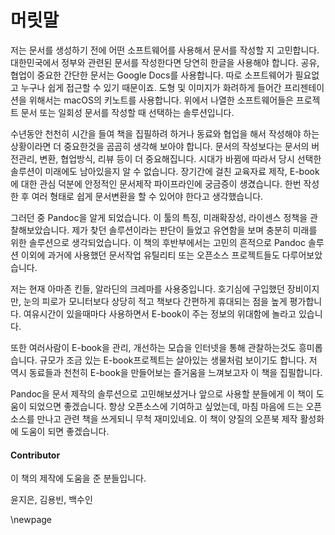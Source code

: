 
# 머릿말
저는 문서를 생성하기 전에 어떤 소프트웨어를 사용해서 문서를 작성할 지 고민합니다.
대한민국에서 정부와 관련된 문서를 작성한다면 당연히 한글을 사용해야 합니다.
공유, 협업이 중요한 간단한 문서는 Google Docs를 사용합니다.
따로 소프트웨어가 필요없고 누구나 쉽게 접근할 수 있기 때문이죠.
도형 및 이미지가 화려하게 들어간 프리젠테이션을 위해서는 macOS의 키노트를 사용합니다.
위에서 나열한 소프트웨어들은 프로젝트 문서 또는 일회성 문서를
작성할 때 선택하는 솔루션입니다.

수년동안 천천히 시간을 들여 책을 집필하려 하거나
동료와 협업을 해서 작성해야 하는 상황이라면 더 중요한것을 곰곰히 생각해 보아야 합니다.
문서의 작성보다는 문서의 버전관리, 변환, 협업방식, 리뷰 등이 더 중요해집니다.
시대가 바뀜에 따라서 당시 선택한 솔루션이 미래에도 남아있을지 알 수 없습니다.
장기간에 걸친 교육자료 제작, E-book에 대한 관심 덕분에
안정적인 문서제작 파이프라인에 궁금증이 생겼습니다.
한번 작성한 후 여러 형태로 쉽게 문서변환을 할 수 있어야 한다고 생각했습니다.

그러던 중 Pandoc을 알게 되었습니다.
이 툴의 특징, 미래확장성, 라이센스 정책을 관찰해보았습니다.
제가 찾던 솔루션이라는 판단이 들었고 유연함을 보며
충분히 미래를 위한 솔루션으로 생각되었습니다.
이 책의 후반부에서는 고민의 흔적으로 Pandoc 솔루션 이외에 과거에 사용했던
문서작업 유틸리티 또는 오픈소스 프로젝트들도 다루어보았습니다.

저는 현재 아마존 킨들, 알라딘의 크레마를 사용중입니다.
호기심에 구입했던 장비이지만, 눈의 피로가 모니터보다 상당히 적고
책보다 간편하게 휴대되는 점을 높게 평가합니다.
여유시간이 있을때마다 사용하면서 E-book이 주는 정보의 위대함에 놀라고 있습니다.

또한 여러사람이 E-book을 관리, 개선하는 모습을 인터넷을 통해 관찰하는것도 흥미롭습니다.
규모가 조금 있는 E-book프로젝트는 살아있는 생물처럼 보이기도 합니다.
저 역시 동료들과 천천히 E-book을 만들어보는 즐거움을 느껴보고자 이 책을 집필합니다.

Pandoc을 문서 제작의 솔루션으로 고민해보셨거나
앞으로 사용할 분들에게 이 책이 도움이 되었으면 좋겠습니다.
항상 오픈소스에 기여하고 싶었는데, 마침 마음에 드는 오픈소스를 만나고 관련 책을 쓰게되니 무척 재미있네요.
이 책이 양질의 오픈북 제작 활성화에 도움이 되면 좋겠습니다.

#### Contributor
이 책의 제작에 도움을 준 분들입니다.

윤지은, 김용빈, 백수인

\newpage